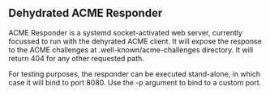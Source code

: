 ## Dehydrated ACME Responder

ACME Responder is a systemd socket-activated web server, currently focussed to
run with the dehyrated ACME client. It will expose the response to the ACME
challenges at .well-known/acme-challenges directory. It will return 404 for any
other requested path.

For testing purposes, the responder can be executed stand-alone, in which case
it will bind to port 8080. Use the -p argument to bind to a custom port.
